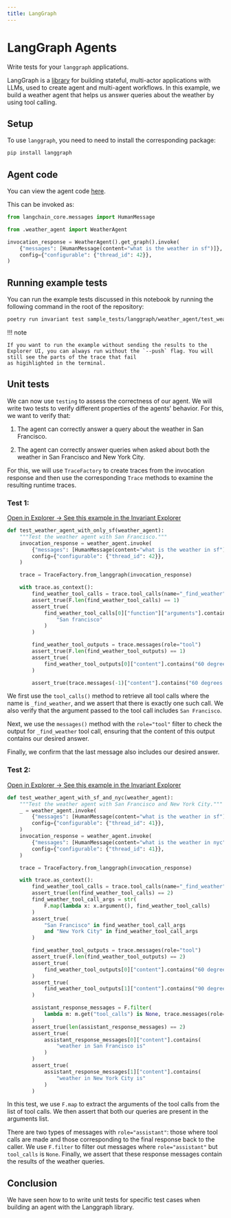 ```yaml
---
title: LangGraph
---
```


# LangGraph Agents

<div class="subtitle">
Write tests for your <code>langgraph</code> applications.
</div>

LangGraph is a [library](https://github.com/langchain-ai/langgraph) for building stateful, multi-actor applications with LLMs, used to create agent and multi-agent workflows. In this example, we build a weather agent that helps us answer queries about the weather by using tool calling.

## Setup
To use `langgraph`, you need to need to install the corresponding package:

```bash
pip install langgraph
```

## Agent code

You can view the agent code [here](https://github.com/invariantlabs-ai/testing/blob/main/sample_tests/langgraph/weather_agent/weather_agent.py).

This can be invoked as:

```python
from langchain_core.messages import HumanMessage

from .weather_agent import WeatherAgent

invocation_response = WeatherAgent().get_graph().invoke(
    {"messages": [HumanMessage(content="what is the weather in sf")]},
    config={"configurable": {"thread_id": 42}},
)
```


## Running example tests

You can run the example tests discussed in this notebook by running the following command in the root of the repository:

```bash
poetry run invariant test sample_tests/langgraph/weather_agent/test_weather_agent.py --push --dataset_name langgraph_weather_agent
```

!!! note

    If you want to run the example without sending the results to the Explorer UI, you can always run without the `--push` flag. You will still see the parts of the trace that fail
    as higihlighted in the terminal.

## Unit tests

We can now use `testing` to assess the correctness of our agent. We will write two tests to verify different properties of the agents' behavior. For this, we want to verify that:

1. The agent can correctly answer a query about the weather in San Francisco.

2. The agent can correctly answer queries when asked about both the weather in San Francisco and New York City.

For this, we will use `TraceFactory` to create traces from the invocation response and then use the corresponding `Trace` methods to examine the resulting runtime traces.

### Test 1:

<div class='tiles'>
<a target="_blank" href="https://explorer.invariantlabs.ai/u/hemang1729/langgraph_weather_agent-1733695457/t/1" class='tile'>
    <span class='tile-title'>Open in Explorer →</span>
    <span class='tile-description'>See this example in the Invariant Explorer</span>
</a>
</div>

```python
def test_weather_agent_with_only_sf(weather_agent):
    """Test the weather agent with San Francisco."""
    invocation_response = weather_agent.invoke(
        {"messages": [HumanMessage(content="what is the weather in sf")]},
        config={"configurable": {"thread_id": 42}},
    )

    trace = TraceFactory.from_langgraph(invocation_response)

    with trace.as_context():
        find_weather_tool_calls = trace.tool_calls(name="_find_weather")
        assert_true(F.len(find_weather_tool_calls) == 1)
        assert_true(
            find_weather_tool_calls[0]["function"]["arguments"].contains(
                "San francisco"
            )
        )

        find_weather_tool_outputs = trace.messages(role="tool")
        assert_true(F.len(find_weather_tool_outputs) == 1)
        assert_true(
            find_weather_tool_outputs[0]["content"].contains("60 degrees and foggy")
        )

        assert_true(trace.messages(-1)["content"].contains("60 degrees and foggy"))
```

We first use the `tool_calls()` method to retrieve all tool calls where the name is `_find_weather`, and we assert that there is exactly one such call. We also verify that the argument passed to the tool call includes `San Francisco`.

Next, we use the `messages()` method with the `role="tool"` filter to check the output for `_find_weather` tool call, ensuring that the content of this output contains our desired answer.

Finally, we confirm that the last message also includes our desired answer.

### Test 2:

<div class='tiles'>
<a target="_blank" href="https://explorer.invariantlabs.ai/u/hemang1729/langgraph_weather_agent-1733695457/t/2" class='tile'>
    <span class='tile-title'>Open in Explorer →</span>
    <span class='tile-description'>See this example in the Invariant Explorer</span>
</a>
</div>

```python
def test_weather_agent_with_sf_and_nyc(weather_agent):
    """Test the weather agent with San Francisco and New York City."""
    _ = weather_agent.invoke(
        {"messages": [HumanMessage(content="what is the weather in sf")]},
        config={"configurable": {"thread_id": 41}},
    )
    invocation_response = weather_agent.invoke(
        {"messages": [HumanMessage(content="what is the weather in nyc")]},
        config={"configurable": {"thread_id": 41}},
    )

    trace = TraceFactory.from_langgraph(invocation_response)

    with trace.as_context():
        find_weather_tool_calls = trace.tool_calls(name="_find_weather")
        assert_true(len(find_weather_tool_calls) == 2)
        find_weather_tool_call_args = str(
            F.map(lambda x: x.argument(), find_weather_tool_calls)
        )
        assert_true(
            "San Francisco" in find_weather_tool_call_args
            and "New York City" in find_weather_tool_call_args
        )

        find_weather_tool_outputs = trace.messages(role="tool")
        assert_true(F.len(find_weather_tool_outputs) == 2)
        assert_true(
            find_weather_tool_outputs[0]["content"].contains("60 degrees and foggy")
        )
        assert_true(
            find_weather_tool_outputs[1]["content"].contains("90 degrees and sunny")
        )

        assistant_response_messages = F.filter(
            lambda m: m.get("tool_calls") is None, trace.messages(role="assistant")
        )
        assert_true(len(assistant_response_messages) == 2)
        assert_true(
            assistant_response_messages[0]["content"].contains(
                "weather in San Francisco is"
            )
        )
        assert_true(
            assistant_response_messages[1]["content"].contains(
                "weather in New York City is"
            )
        )
```
In this test, we use `F.map` to extract the arguments of the tool calls from the list of tool calls. We then assert that both our queries are present in the arguments list.

There are two types of messages with `role="assistant"`: those where tool calls are made and those corresponding to the final response back to the caller. We use `F.filter` to filter out messages where `role="assistant"` but `tool_calls` is `None`. Finally, we assert that these response messages contain the results of the weather queries.

## Conclusion

We have seen how to to write unit tests for specific test cases when building an agent with the Langgraph library.